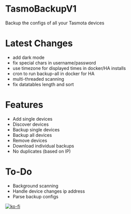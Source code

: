 # TasmoBackupV1
Backup the configs of all your Tasmota devices


# Latest Changes
* add dark mode
* fix special chars in username/password
* use timezone for displayed times in docker/HA installs
* cron to run backup-all in docker for HA
* multi-threaded scanning
* fix datatables length and sort

# Features
* Add single devices
* Discover devices
* Backup single devices
* Backup all devices
* Remove devices
* Download individual backups
* No duplicates (based on IP)

# To-Do
* Background scanning
* Handle device changes ip address
* Parse backup configs

[![ko-fi](https://www.ko-fi.com/img/githubbutton_sm.svg)](https://ko-fi.com/E1E21J93T)
